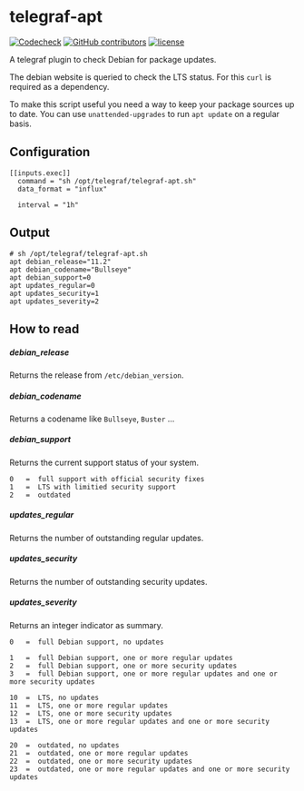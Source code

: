 # telegraf-apt

[![Codecheck](https://github.com/x70b1/telegraf-apt/workflows/Codecheck/badge.svg?branch=master)](https://github.com/x70b1/telegraf-apt/actions)
[![GitHub contributors](https://img.shields.io/github/contributors/x70b1/telegraf-apt.svg)](https://github.com/x70b1/telegraf-apt/graphs/contributors)
[![license](https://img.shields.io/github/license/x70b1/telegraf-apt.svg)](https://github.com/x70b1/telegraf-apt/blob/master/LICENSE)

A telegraf plugin to check Debian for package updates.

The debian website is queried to check the LTS status.
For this `curl` is required as a dependency.

To make this script useful you need a way to keep your package sources up to date.
You can use `unattended-upgrades` to run `apt update` on a regular basis.


## Configuration

```
[[inputs.exec]]
  command = "sh /opt/telegraf/telegraf-apt.sh"
  data_format = "influx"

  interval = "1h"
```


## Output

```
# sh /opt/telegraf/telegraf-apt.sh
apt debian_release="11.2"
apt debian_codename="Bullseye"
apt debian_support=0
apt updates_regular=0
apt updates_security=1
apt updates_severity=2
```


## How to read

##### debian_release

Returns the release from `/etc/debian_version`.


##### debian_codename

Returns a codename like `Bullseye`, `Buster` ...


##### debian_support

Returns the current support status of your system.

```
0   =  full support with official security fixes
1   =  LTS with limitied security support
2   =  outdated
```


##### updates_regular

Returns the number of outstanding regular updates.


##### updates_security

Returns the number of outstanding security updates.


##### updates_severity

Returns an integer indicator as summary.

```
0   =  full Debian support, no updates

1   =  full Debian support, one or more regular updates
2   =  full Debian support, one or more security updates
3   =  full Debian support, one or more regular updates and one or more security updates

10  =  LTS, no updates
11  =  LTS, one or more regular updates
12  =  LTS, one or more security updates
13  =  LTS, one or more regular updates and one or more security updates

20  =  outdated, no updates
21  =  outdated, one or more regular updates
22  =  outdated, one or more security updates
23  =  outdated, one or more regular updates and one or more security updates
```
